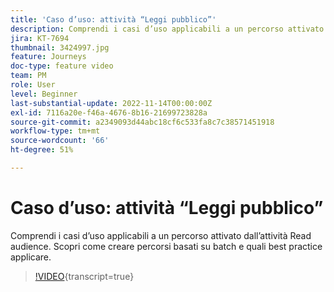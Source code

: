 ```yaml
---
title: 'Caso d’uso: attività “Leggi pubblico”'
description: Comprendi i casi d’uso applicabili a un percorso attivato dall’attività Read audience. Scopri come creare percorsi basati su batch e quali best practice applicare.
jira: KT-7694
thumbnail: 3424997.jpg
feature: Journeys
doc-type: feature video
team: PM
role: User
level: Beginner
last-substantial-update: 2022-11-14T00:00:00Z
exl-id: 7116a20e-f46a-4676-8b16-21699723828a
source-git-commit: a2349093d44abc18cf6c533fa8c7c38571451918
workflow-type: tm+mt
source-wordcount: '66'
ht-degree: 51%

---
```


# Caso d’uso: attività “Leggi pubblico”

Comprendi i casi d’uso applicabili a un percorso attivato dall’attività Read audience. Scopri come creare percorsi basati su batch e quali best practice applicare.

>[!VIDEO](https://video.tv.adobe.com/v/3424997?quality=12&learn=on){transcript=true}
